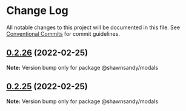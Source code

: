 # Change Log

All notable changes to this project will be documented in this file.
See [Conventional Commits](https://conventionalcommits.org) for commit guidelines.

## [0.2.26](https://github.com/shawn-sandy/ideas/compare/@shawnsandy/modals@0.2.24...@shawnsandy/modals@0.2.26) (2022-02-25)

**Note:** Version bump only for package @shawnsandy/modals





## [0.2.25](https://github.com/shawn-sandy/ideas/compare/@shawnsandy/modals@0.2.24...@shawnsandy/modals@0.2.25) (2022-02-25)

**Note:** Version bump only for package @shawnsandy/modals
